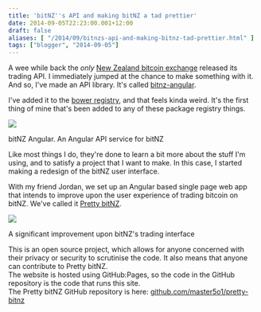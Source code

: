 ```yaml
---
title: 'bitNZ''s API and making bitNZ a tad prettier'
date: 2014-09-05T22:23:00.001+12:00
draft: false
aliases: [ "/2014/09/bitnzs-api-and-making-bitnz-tad-prettier.html" ]
tags: ["blogger", "2014-09-05"]
---
```


A wee while back the _only_ [New Zealand bitcoin exchange](https://bitnz.com/) released its trading API. I immediately jumped at the chance to make something with it. And so, I've made an API library. It's called [bitnz-angular](https://github.com/master5o1/bitnz-angular).  
  
I've added it to the [bower registry](http://bower.io/search/?q=bitnz-angular), and that feels kinda weird. It's the first thing of mine that's been added to any of these package registry things.  
  

![](http://4.bp.blogspot.com/-opEjotJzCxE/VAmLbJAreyI/AAAAAAAAJgk/uNfJd_mC3dY/s1600/Capture.png)

bitNZ Angular. An Angular API service for bitNZ

  
Like most things I do, they're done to learn a bit more about the stuff I'm using, and to satisfy a project that I want to make. In this case, I started making a redesign of the bitNZ user interface.  
  
With my friend Jordan, we set up an Angular based single page web app that intends to improve upon the user experience of trading bitcoin on bitNZ. We've called it [Pretty bitNZ](http://bitnz.master5o1.com/).  
  

[![](http://3.bp.blogspot.com/-QVaYjq8KQwk/VAmOdLMnwXI/AAAAAAAAJgs/J4aAcbpTfFQ/s1600/Capture.png)](http://3.bp.blogspot.com/-QVaYjq8KQwk/VAmOdLMnwXI/AAAAAAAAJgs/J4aAcbpTfFQ/s1600/Capture.png)

A significant improvement upon bitNZ's trading interface

  
This is an open source project, which allows for anyone concerned with their privacy or security to scrutinise the code. It also means that anyone can contribute to Pretty bitNZ.  
The website is hosted using GitHub:Pages, so the code in the GitHub repository is the code that runs this site.  
The Pretty bitNZ GitHub repository is here: [github.com/master5o1/pretty-bitnz](http://github.com/master5o1/pretty-bitnz)